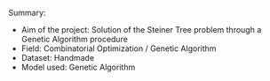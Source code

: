 Summary:

  - Aim of the project: Solution of the Steiner Tree problem through a Genetic Algorithm procedure
  - Field: Combinatorial Optimization / Genetic Algorithm
  - Dataset: Handmade
  - Model used: Genetic Algorithm

